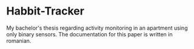 # Habbit-Tracker
My bachelor's thesis regarding activity monitoring in an apartment using only binary sensors. The documentation for this paper is written in romanian.
